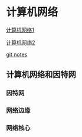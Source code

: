 # 计算机网络
[计算机网络1](https://www.bilibili.com/video/BV19W4y1h7xs/?spm_id_from=pageDriver&vd_source=c65196c22fdd3605640aeccf1b3b4a0e)

[计算机网络2](https://www.bilibili.com/video/BV1JV411t7ow/?spm_id_from=333.999.0.0&vd_source=c65196c22fdd3605640aeccf1b3b4a0e)

[git notes](https://github.com/A-BigTree/college_assignment/blob/main/learning_Notes/%E8%AE%A1%E7%AE%97%E6%9C%BA%E7%BD%91%E7%BB%9C.md)

## 计算机网络和因特网

### 因特网

### 网络边缘

### 网络核心

<!-- 
### 网络接入和物理媒体

### 因特网结构和ISP

### 分组交换网络中的时延和分组丢失

### 协议层次与服务模型

## 应用层

## 运输层

## 网络层：数据平面

## 网络层：控制平面

## 链路层和局域网
     -->